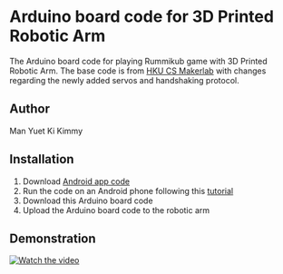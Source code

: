 # Arduino board code for 3D Printed Robotic Arm
The Arduino board code for playing Rummikub game with 3D Printed Robotic Arm.  The base code is from [HKU CS Makerlab](https://github.com/hkucs-makerlab/robotArm) with changes regarding the newly added servos and handshaking protocol.

## Author

Man Yuet Ki Kimmy


## Installation

1. Download [Android app code](https://github.com/kmykman/Rummikub_back)
2. Run the code on an Android phone following this [tutorial](https://developer.android.com/codelabs/basic-android-kotlin-compose-connect-device#0)
3. Download this Arduino board code
4. Upload the Arduino board code to the robotic arm

## Demonstration
[![Watch the video](https://github.com/kmykman/Android-App-for-playing-Rummikub/assets/78306170/c48b4e9c-df4b-4cee-9287-3b73e92023fb)](https://www.youtube.com/watch?v=lNphdhnKkhw)
